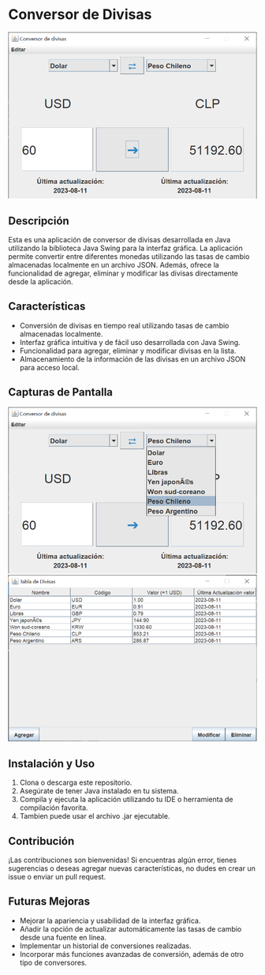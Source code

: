 # Conversor de Divisas

![Captura de pantalla](./imagenes/imagen1.png)

## Descripción

Esta es una aplicación de conversor de divisas desarrollada en Java utilizando la biblioteca Java Swing para la interfaz gráfica. La aplicación permite convertir entre diferentes monedas utilizando las tasas de cambio almacenadas localmente en un archivo JSON. Además, ofrece la funcionalidad de agregar, eliminar y modificar las divisas directamente desde la aplicación.

## Características

- Conversión de divisas en tiempo real utilizando tasas de cambio almacenadas localmente.
- Interfaz gráfica intuitiva y de fácil uso desarrollada con Java Swing.
- Funcionalidad para agregar, eliminar y modificar divisas en la lista.
- Almacenamiento de la información de las divisas en un archivo JSON para acceso local.

## Capturas de Pantalla

![Captura de pantalla](./imagenes/imagen2.png)
![Captura de pantalla](./imagenes/imagen3.png)

## Instalación y Uso

1. Clona o descarga este repositorio.
2. Asegúrate de tener Java instalado en tu sistema.
3. Compila y ejecuta la aplicación utilizando tu IDE o herramienta de compilación favorita.
4. Tambien puede usar el archivo .jar ejecutable.

## Contribución

¡Las contribuciones son bienvenidas! Si encuentras algún error, tienes sugerencias o deseas agregar nuevas características, no dudes en crear un issue o enviar un pull request.

## Futuras Mejoras

- Mejorar la apariencia y usabilidad de la interfaz gráfica.
- Añadir la opción de actualizar automáticamente las tasas de cambio desde una fuente en línea.
- Implementar un historial de conversiones realizadas.
- Incorporar más funciones avanzadas de conversión, además de otro tipo de conversores.
